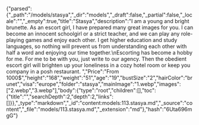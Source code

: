 {"parsed":{"_path":"/models/stasya","_dir":"models","_draft":false,"_partial":false,"_locale":"","_empty":true,"title":"Stasya","description":"I am a young and bright brunette. As an escort girl, I have prepared many great images for you. I can become an innocent schoolgirl or a strict teacher, and we can play any role-playing games and enjoy each other. I get higher education and study languages, so nothing will prevent us from understanding each other with half a word and enjoying our time together.\nEscorting has become a hobby for me. For me to be with you, just write to our agency. Then the obedient escort girl will brighten up your loneliness in a cozy hotel room or keep you company in a posh restaurant. ","Price":"From 1000$","height":"168","weight":"51","age":"19","bustSize":"2","hairColor":"brunet","visa":"europe","folder":"stasya","mainImage":"1.webp","images":["2.webp","3.webp"],"body":{"type":"root","children":[],"toc":{"title":"","searchDepth":2,"depth":2,"links":[]}},"_type":"markdown","_id":"content:models:113.stasya.md","_source":"content","_file":"models/113.stasya.md","_extension":"md"},"hash":"6Uta696mgG"}